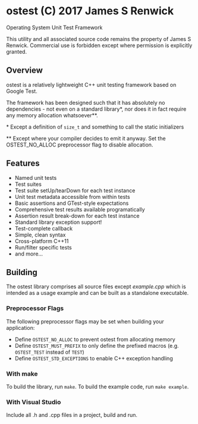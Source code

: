 # ostest (C) 2017 James S Renwick
Operating System Unit Test Framework

This utility and all associated source code remains the property of James S Renwick.
Commercial use is forbidden except where permission is explicitly granted.

## Overview ##
ostest is a relatively lightweight C++ unit testing framework based on Google Test.

The framework has been designed such that it has absolutely no dependencies - not even on
a standard library\*, nor does it in fact require any memory allocation whatsoever\*\*.

\* Except a definition of `size_t` and something to call the static initializers

\*\* Except where your compiler decides to emit it anyway. Set the OSTEST\_NO\_ALLOC preprocessor flag to disable allocation.

## Features ##
 * Named unit tests
 * Test suites
 * Test suite setUp/tearDown for each test instance
 * Unit test metadata accessible from within tests
 * Basic assertions and GTest-style expectations
 * Comprehensive test results available programatically
 * Assertion result break-down for each test instance
 * Standard library exception support!
 * Test-complete callback
 * Simple, clean syntax
 * Cross-platform C++11
 * Run/filter specific tests
 * and more...

## Building ##

The ostest library comprises all source files except _example.cpp_ which is intended as a usage example 
and can be built as a standalone executable.

### Preprocessor Flags ###
The following preprocessor flags may be set when building your application:
 * Define `OSTEST_NO_ALLOC` to prevent ostest from allocating memory
 * Define `OSTEST_MUST_PREFIX` to only define the prefixed macros (e.g. `OSTEST_TEST` instead of `TEST`)
 * Define `OSTEST_STD_EXCEPTIONS` to enable C++ exception handling

### With make ###
To build the library, run `make`.
To build the example code, run `make example`.

### With Visual Studio ###
Include all .h and .cpp files in a project, build and run.
